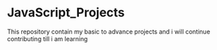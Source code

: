 # JavaScript_Projects
This repository  contain  my basic to advance projects  and i will continue contributing till i am learning 
